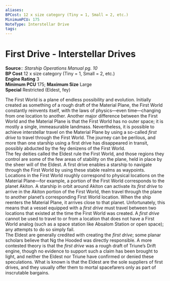```yaml
---
aliases: 
BPCost: 12 x size category (Tiny = 1, Small = 2, etc.)
MinimumPCU: 175
NoteType: Interstellar Drive
tags: 
---
```


# First Drive - Interstellar Drives

**Source**:: _Starship Operations Manual pg. 10_  
**BP Cost** 12 x size category (Tiny = 1, Small = 2, etc.)  
**Engine Rating** 3  
**Minimum PCU** 175; **Maximum Size** Large  
**Special** Restricted (Eldest, fey)

The First World is a plane of endless possibility and evolution. Initially created as something of a rough draft of the Material Plane, the First World constantly reinvents itself, with the laws of physics—even time—changing from one location to another. Another major difference between the First World and the Material Plane is that the First World has no outer space; it is mostly a single, immeasurable landmass. Nevertheless, it is possible to achieve interstellar travel on the Material Plane by using a so-called _first drive_ to travel through the First World. The journey can be perilous, and more than one starship using a first drive has disappeared in transit, possibly abducted by the fey denizens of the First World.  
The fey deities called the Eldest rule the First World, and those regions they control are some of the few areas of stability on the plane, held in place by the sheer will of the Eldest. A first drive enables a starship to navigate through the First World by using these stable realms as waypoints. Locations in the First World roughly correspond to physical locations on the Material Plane—for example, a portion of the First World corresponds to the planet Akiton. A starship in orbit around Akiton can activate its _first drive_ to arrive in the Akiton portion of the First World, then travel through the plane to another planet’s corresponding First World location. When the ship reenters the Material Plane, it arrives close to that planet. Unfortunately, this means that a vessel equipped with a _first drive_ must travel between two locations that existed at the time the First World was created. A _first drive_ cannot be used to travel to or from a location that does not have a First World analog (such as a space station like Absalom Station or open space); any attempts to do so simply fail.  
The Eldest are generally credited with creating the _first drive_; some planar scholars believe that Ng the Hooded was directly responsible. A more contested theory is that the _first drive_ was a rough draft of Triune’s Drift engine, though no evidence to support such a claim has been brought to light, and neither the Eldest nor Triune have confirmed or denied these speculations. What is known is that the Eldest are the sole suppliers of first drives, and they usually offer them to mortal spacefarers only as part of inscrutable bargains.
